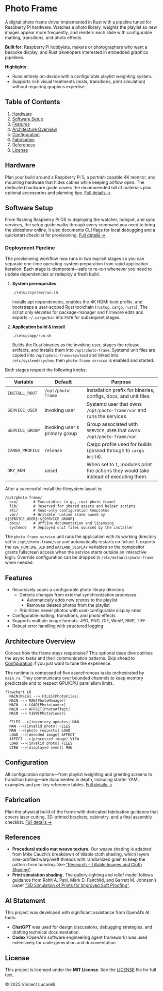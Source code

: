 # Photo Frame

A digital photo frame driver implemented in Rust with a pipeline tuned for Raspberry Pi hardware. Watches a photo library, weights the playlist so new images appear more frequently, and renders each slide with configurable matting, transitions, and photo effects.

**Built for:** Raspberry Pi hobbyists, makers or photographers who want a bespoke display, and Rust developers interested in embedded graphics pipelines.

**Highlights:**

- Runs entirely on-device with a configurable playlist weighting system.
- Supports rich visual treatments (mats, transitions, print simulation) without requiring graphics expertise.

## Table of Contents

1. [Hardware](#hardware)
2. [Software Setup](#software-setup)
3. [Features](#features)
4. [Architecture Overview](#architecture-overview)
5. [Configuration](#configuration)
6. [Fabrication](#fabrication)
7. [References](#references)
8. [License](#license)

## Hardware

Plan your build around a Raspberry Pi 5, a portrait-capable 4K monitor, and mounting hardware that hides cables while keeping airflow open. The dedicated hardware guide covers the recommended bill of materials plus optional accessories and planning tips. [Full details →](docs/hardware.md)

## Software Setup

From flashing Raspberry Pi OS to deploying the watcher, hotspot, and sync services, the setup guide walks through every command you need to bring the slideshow online. It also documents CLI flags for local debugging and a quickstart checklist for provisioning. [Full details →](docs/software.md)

### Deployment Pipeline

The provisioning workflow now runs in two explicit stages so you can separate one-time operating-system preparation from rapid application iteration. Each stage is idempotent—safe to re-run whenever you need to update dependencies or redeploy a fresh build.

1. **System prerequisites**

   ```bash
   ./setup/system/run.sh
   ```

   Installs apt dependencies, enables the 4K HDMI boot profile, and bootstraps a user-scoped Rust toolchain (`rustup`, `cargo`, `rustc`). The script only elevates for package-manager and firmware edits and exports `~/.cargo/bin` into `PATH` for subsequent stages.

2. **Application build & install**

   ```bash
   ./setup/app/run.sh
   ```

   Builds the Rust binaries as the invoking user, stages the release artifacts, and installs them into `/opt/photo-frame`. Systemd unit files are copied into `/opt/photo-frame/systemd` and linked into `/etc/systemd/system`, then `photo-frame.service` is enabled and started.

Both stages respect the following knobs:

| Variable | Default | Purpose |
|----------|---------|---------|
| `INSTALL_ROOT` | `/opt/photo-frame` | Installation prefix for binaries, configs, docs, and unit files. |
| `SERVICE_USER` | invoking user | Systemd user that owns `/opt/photo-frame/var` and runs the services. |
| `SERVICE_GROUP` | invoking user's primary group | Group associated with `SERVICE_USER` that owns `/opt/photo-frame/var`. |
| `CARGO_PROFILE` | `release` | Cargo profile used for builds (passed through to `cargo build`). |
| `DRY_RUN` | unset | When set to `1`, modules print the actions they would take instead of executing them. |

After a successful install the filesystem layout is:

```
/opt/photo-frame/
  bin/       # Executables (e.g., rust-photo-frame)
  lib/       # Reserved for shared assets and helper scripts
  etc/       # Read-only configuration templates
  var/       # Writable runtime state owned by ${SERVICE_USER}:${SERVICE_GROUP}
  docs/      # Offline documentation and licensing
  systemd/   # Deployed unit files sourced by the installer
```

The `photo-frame.service` unit runs the application with its working directory set to `/opt/photo-frame/var` and automatically restarts on failure. It exports the `XDG_RUNTIME_DIR` and `WAYLAND_DISPLAY` variables so the compositor grants fullscreen access when the service starts outside an interactive login. Override configuration can be dropped in `/etc/default/photo-frame` when needed.

## Features

- Recursively scans a configurable photo library directory
  - Detects changes from external synchronization processes
    - Automatically adds new photos to the playlist
    - Removes deleted photos from the playlist
  - Prioritizes newer photos with user-configurable display rates
- Configurable matting, transitions, and photo effects
- Supports multiple image formats: JPG, PNG, GIF, WebP, BMP, TIFF
- Robust error handling with structured logging

## Architecture Overview

Curious how the frame stays responsive? This optional deep dive outlines the async tasks and their communication patterns. Skip ahead to [Configuration](#configuration) if you just want to tune the experience.

The runtime is composed of five asynchronous tasks orchestrated by `main.rs`. They communicate over bounded channels to keep memory predictable and to respect GPU/CPU parallelism limits.

```mermaid
flowchart LR
  MAIN[Main] --> FILES[PhotoFiles]
  MAIN --> MAN[PhotoManager]
  MAIN --> LOAD[PhotoLoader]
  MAIN --> AFFECT[PhotoAffect]
  MAIN --> VIEW[PhotoViewer]

  FILES -->|inventory updates| MAN
  MAN -->|invalid photo| FILES
  MAN -->|photo requests| LOAD
  LOAD -->|decoded image| AFFECT
  AFFECT -->|processed image| VIEW
  LOAD -->|invalid photo| FILES
  VIEW -->|displayed event| MAN
```

## Configuration

All configuration options—from playlist weighting and greeting screens to transition tuning—are documented in depth, including starter YAML examples and per-key reference tables. [Full details →](docs/configuration.md)

## Fabrication

Plan the physical build of the frame with dedicated fabrication guidance that covers laser cutting, 3D-printed brackets, cabinetry, and a final assembly checklist. [Full details →](docs/fabrication.md)

## References

- **Procedural studio mat weave texture.** Our weave shading is adapted from Mike Cauchi’s breakdown of tillable cloth shading, which layers sine-profiled warp/weft threads with randomized grain to keep the pattern from banding. See ["Research – Tillable Images and Cloth Shading"](https://www.mikecauchiart.com/single-post/2017/01/23/research-tillable-images-and-cloth-shading).
- **Print simulation shading.** The gallery-lighting and relief model follows guidance from Rohit A. Patil, Mark D. Fairchild, and Garrett M. Johnson’s paper ["3D Simulation of Prints for Improved Soft Proofing"](https://doi.org/10.1117/12.813471).

## AI Statement

This project was developed with significant assistance from OpenAI’s AI tools:

- **ChatGPT** was used for design discussions, debugging strategies, and drafting technical documentation.
- **Codex** (OpenAI’s software engineering agent framework) was used extensively for code generation and documentation.

## License

This project is licensed under the **MIT License**.
See the [LICENSE](LICENSE) file for full text.

© 2025 Vincent Lucarelli
